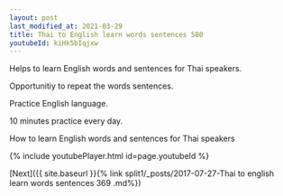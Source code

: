 ```yaml
---
layout: post
last_modified_at: 2021-03-29
title: Thai to English learn words sentences 580 
youtubeId: kiHk5bIqjxw
---
```

 
 
Helps to learn English words and sentences for Thai speakers.

Opportunitiy to repeat the words sentences. 

Practice English language. 
 
10 minutes practice every day. 
 
How to learn English words and sentences for Thai speakers 
 
{% include youtubePlayer.html id=page.youtubeId %}
 
 
[Next]({{ site.baseurl }}{% link  split1/_posts/2017-07-27-Thai to english learn words sentences 369 .md%})
 
